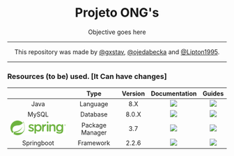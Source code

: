 <div align="center">
<h1>Projeto ONG's</h1>
<p>Objective goes here</p>
</div>

---

<div align="center">

This repository was made by [@gxstav](https://github.com/gxstav), [@ojedabecka](https://github.com/ojedabecka) and [@Lipton1995](https://github.com/Lipton1995).

</div>

---

### Resources (to be) used. [It Can have changes]

<div align="center">

 |                      | Type            | Version    | Documentation  | Guides         |
 | :------------------: | :-------------: | :--------: |:--------------:|:--------------:|
 | Java                 | Language        | 8.X        | [![][eye]][1d] | [![][eye]][1g] |
 | MySQL                | Database        | 8.0.X      | [![][eye]][2d] | [![][eye]][2g] |
 | [![alt text][3]][3l] | Package Manager | 3.7        | [![][eye]][4d] | [![][eye]][4g] |
 | Springboot           | Framework       | 2.2.6      | [![][eye]][3d] | [![][eye]][3g] |

 
</div>

[eye]:https://www.iconninja.com/files/401/950/364/eye-icon.png

 [1]:http://kitchenprowess.com/wp-content/uploads/2019/04/Heroku.png "Heroku"
[1l]:https://www.heroku.com
[1d]:https://devcenter.heroku.com/categories/reference
[1g]:https://devcenter.heroku.com/start

 [2]:https://s3.us-east-2.amazonaws.com/upload-icon/uploads/icons/png/15056343581551942278-128.png "Node.js"
[2l]:https://nodejs.org/en/
[2d]:https://nodejs.org/en/docs/
[2g]:https://nodejs.org/en/docs/guides/

 [3]:/github/images/spring-logo2.svg "Springboot"
[3l]:https://spring.io/
[3d]:https://spring.io/projects/spring-boot
[3g]:https://spring.io/guides

 [4]:https://www.iconfinder.com/icons/1174949/download/png/128 "React.js"
[4l]:https://reactjs.org
[4d]:https://reactjs.org/docs/getting-started.html
[4g]:https://reactjs.org/tutorial/tutorial.html

[5]:https://res.cloudinary.com/hpiynhbhq/image/upload/v1514009145/bjmgfgry44rsp06q9kzp.png "Yarn"
[5l]:https://yarnpkg.com/en/
[5d]:https://yarnpkg.com/en/docs
[5g]:https://yarnpkg.com/en/docs/getting-started

